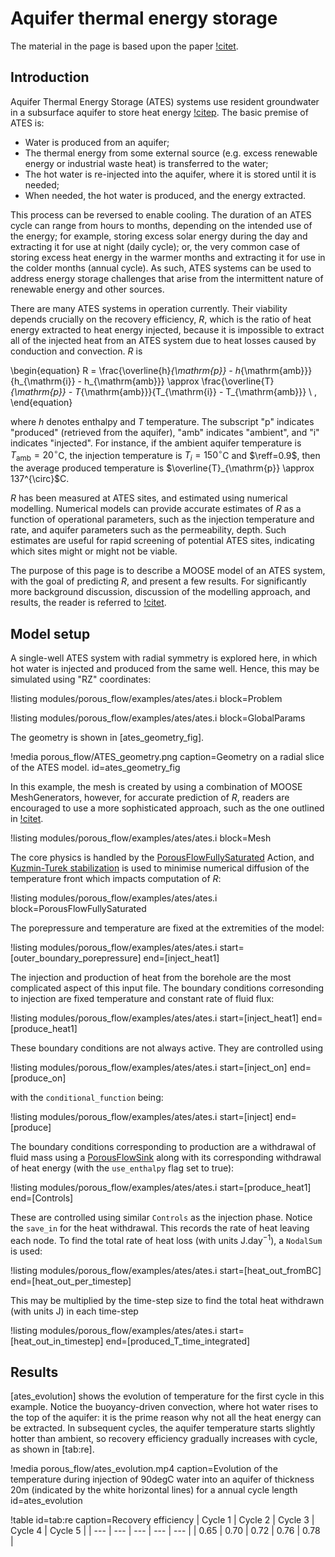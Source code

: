 # Aquifer thermal energy storage

The material in the page is based upon the paper [!citet](sheldon2021).

## Introduction

Aquifer Thermal Energy Storage (ATES) systems use resident groundwater in a subsurface aquifer to store heat energy [!citep](fleuchaus2018).  The basic premise of ATES is:

- Water is produced from an aquifer;
- The thermal energy from some external source (e.g. excess renewable energy or industrial waste heat) is transferred to the water;
- The hot water is re-injected into the aquifer, where it is stored until it is needed;
- When needed, the hot water is produced, and the energy extracted.

This process can be reversed to enable cooling. The duration of an ATES cycle can range from hours to months, depending on the intended use of the energy; for example, storing excess solar energy during the day and extracting it for use at night (daily cycle); or, the very common case of storing excess heat energy in the warmer months and extracting it for use in the colder months (annual cycle). As such, ATES systems can be used to address energy storage challenges that arise from the intermittent nature of renewable energy and other sources.

There are many ATES systems in operation currently.  Their viability depends crucially on the recovery efficiency, $R$, which is the ratio of heat energy extracted to heat energy injected, because it is impossible to extract all of the injected heat from an ATES system due to heat losses caused by conduction and convection.  $R$ is

\begin{equation}
R = \frac{\overline{h}_{\mathrm{p}} - h_{\mathrm{amb}}}{h_{\mathrm{i}} - h_{\mathrm{amb}}} 
      \approx \frac{\overline{T}_{\mathrm{p}} - T_{\mathrm{amb}}}{T_{\mathrm{i}} - T_{\mathrm{amb}}} \ ,
\end{equation}

where $h$ denotes enthalpy and $T$ temperature.  The subscript "p" indicates "produced" (retrieved from the aquifer), "amb" indicates "ambient", and "i" indicates "injected".  For instance, if the ambient aquifer temperature is $T_{\mathrm{amb}} = 20^{\circ}$C, the injection temperature is $T_{i} = 150^{\circ}$C and $\reff=0.9$, then the average produced temperature is $\overline{T}_{\mathrm{p}} \approx 137^{\circ}$C.

$R$ has been measured at ATES sites, and estimated using numerical modelling.  Numerical models can provide accurate estimates of $R$ as a function of operational parameters, such as the injection temperature and rate, and aquifer parameters such as the permeability, depth.  Such estimates are useful for rapid screening of potential ATES sites, indicating which sites might or might not be viable.

The purpose of this page is to describe a MOOSE model of an ATES system, with the goal of predicting $R$, and present a few results.  For significantly more background discussion, discussion of the modelling approach, and results, the reader is referred to [!citet](sheldon2021).

## Model setup

A single-well ATES system with radial symmetry is explored here, in which hot water is injected and produced from the same well.  Hence, this may be simulated using "RZ" coordinates:

!listing modules/porous_flow/examples/ates/ates.i block=Problem

!listing modules/porous_flow/examples/ates/ates.i block=GlobalParams

The geometry is shown in [ates_geometry_fig].

!media porous_flow/ATES_geometry.png caption=Geometry on a radial slice of the ATES model.  id=ates_geometry_fig

In this example, the mesh is created by using a combination of MOOSE MeshGenerators, however, for accurate prediction of $R$, readers are encouraged to use a more sophisticated approach, such as the one outlined in [!citet](sheldon2021).

!listing modules/porous_flow/examples/ates/ates.i block=Mesh

The core physics is handled by the [PorousFlowFullySaturated](PorousFlowFullySaturated.md) Action, and [Kuzmin-Turek stabilization](kt.md) is used to minimise numerical diffusion of the temperature front which impacts computation of $R$:

!listing modules/porous_flow/examples/ates/ates.i block=PorousFlowFullySaturated

The porepressure and temperature are fixed at the extremities of the model:

!listing modules/porous_flow/examples/ates/ates.i start=[outer_boundary_porepressure] end=[inject_heat1]

The injection and production of heat from the borehole are the most complicated aspect of this input file.  The boundary conditions corresonding to injection are fixed temperature and constant rate of fluid flux:

!listing modules/porous_flow/examples/ates/ates.i start=[inject_heat1] end=[produce_heat1]

These boundary conditions are not always active.  They are controlled using

!listing modules/porous_flow/examples/ates/ates.i start=[inject_on] end=[produce_on]

with the `conditional_function` being:

!listing modules/porous_flow/examples/ates/ates.i start=[inject] end=[produce]

The boundary conditions corresponding to production are a withdrawal of fluid mass using a [PorousFlowSink](sinks.md) along with its corresponding withdrawal of heat energy (with the `use_enthalpy` flag set to true):

!listing modules/porous_flow/examples/ates/ates.i start=[produce_heat1] end=[Controls]

These are controlled using similar `Controls` as the injection phase.  Notice the `save_in` for the heat withdrawal.  This records the rate of heat leaving each node.  To find the total rate of heat loss (with units J.day$^{-1}$), a `NodalSum` is used:

!listing modules/porous_flow/examples/ates/ates.i start=[heat_out_fromBC] end=[heat_out_per_timestep]

This may be multiplied by the time-step size to find the total heat withdrawn (with units J) in each time-step

!listing modules/porous_flow/examples/ates/ates.i start=[heat_out_in_timestep] end=[produced_T_time_integrated]

## Results

[ates_evolution] shows the evolution of temperature for the first cycle in this example.  Notice the buoyancy-driven convection, where hot water rises to the top of the aquifer: it is the prime reason why not all the heat energy can be extracted.  In subsequent cycles, the aquifer temperature starts slightly hotter than ambient, so recovery efficiency gradually increases with cycle, as shown in [tab:re].

!media porous_flow/ates_evolution.mp4 caption=Evolution of the temperature during injection of 90degC water into an aquifer of thickness 20m (indicated by the white horizontal lines) for a annual cycle length id=ates_evolution

!table id=tab:re caption=Recovery efficiency
| Cycle 1 | Cycle 2 | Cycle 3 | Cycle 4 | Cycle 5 |
| --- | --- | --- | --- | --- |
| 0.65 | 0.70 | 0.72 | 0.76 | 0.78 |
